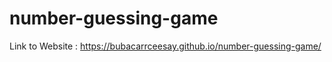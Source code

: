 # number-guessing-game    

Link to Website :  https://bubacarrceesay.github.io/number-guessing-game/
